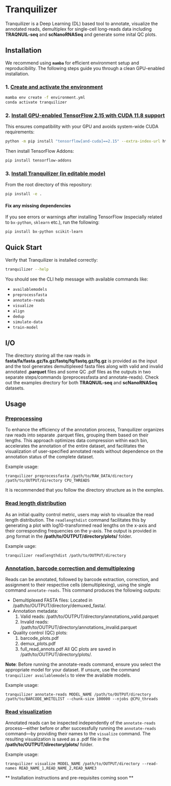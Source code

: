 # Tranquilizer

Tranquilizer is a Deep Learning (DL) based tool to annotate, visualize the annotated reads, demultiplex for single-cell long-reads data including **TRAQNUIL-seq** and **scNanoRNASeq** and generate some inital QC plots. 

## Installation

We recommend using **`mamba`** for efficient environment setup and reproducibility. The following steps guide you through a clean GPU-enabled installation.

### 1. <ins>Create and activate the environment</ins>

```bash
mamba env create -f environment.yml
conda activate tranquilizer
```

### 2. <ins>Install GPU-enabled TensorFlow 2.15 with CUDA 11.8 support</ins>

This ensures compatibility with your GPU and avoids system-wide CUDA requirements:

```bash
python -m pip install "tensorflow[and-cuda]==2.15" --extra-index-url https://pypi.nvidia.com
```

Then install TensorFlow Addons:

```bash
pip install tensorflow-addons
```

### 3. <ins>Install Tranquilizer (in editable mode)</ins>

From the root directory of this repository:

```bash
pip install -e .
```

#### Fix any missing dependencies

If you see errors or warnings after installing TensorFlow (especially related to `bx-python`, `sklearn` etc.), run the following:

```bash
pip install bx-python scikit-learn
```

## Quick Start

Verify that Tranquilizer is installed correctly:

```bash
tranquilizer --help
```

You should see the CLI help message with available commands like:

- `availablemodels`
- `preprocessfasta`
- `annotate-reads`
- `visualize`
- `align`
- `dedup`
- `simulate-data`
- `train-model`

## I/O

The directory storing all the raw reads in **fasta/fa/fasta.gz/fa.gz/fastq/fq/fastq.gz/fq.gz** is provided as the input and the tool generates demultiplexed fasta files along with valid and invalid annotated **.parquet** files and some QC .pdf files as the outputs in two separate steps/commands (preprocessfasta and annotate-reads). Check out the examples drectory for both **TRAQNUIL-seq** and **scNanoRNASeq** datasets.

## Usage

### <ins>Preprocessing</ins>

To enhance the efficiency of the annotation process, Tranquilizer organizes raw reads into separate .parquet files, grouping them based on their lengths. This approach optimizes data compression within each bin, accelerates the annotation of the entire dataset, and facilitates the visualization of user-specified annotated reads without dependence on the annotation status of the complete dataset.

Example usage:

```console
tranquilizer preprocessfasta /path/to/RAW_DATA/directory /path/to/OUTPUT/directory CPU_THREADS
```
It is recommended that you follow the directory structure as in the exmples.

### <ins>Read length distribution</ins>

As an initial quality control metric, users may wish to visualize the read length distribution. The `readlengthdist` command facilitates this by generating a plot with log10-transformed read lengths on the x-axis and their corresponding frequencies on the y-axis. The output is provided in .png format in the **/path/to/OUTPUT/directory/plots/** folder.

Example uage:

```console
tranquilizer readlengthdist /path/to/OUTPUT/directory
```

### <ins>Annotation, barcode correction and demultiplexing</ins>

Reads can be annotated, followed by barcode extraction, correction, and assignment to their respective cells (demultiplexing), using the single command `annotate-reads`. This command produces the following outputs:
* Demultiplexed FASTA files: Located in /path/to/OUTPUT/directory/demuxed_fasta/.
* Annotation metadata:
	1. Valid reads: /path/to/OUTPUT/directory/annotations_valid.parquet
    2. Invalid reads: /path/to/OUTPUT/directory/annotations_invalid.parquet
* Quality control (QC) plots:
    1. barcode_plots.pdf
    2. demux_plots.pdf
    3. full_read_annots.pdf
All QC plots are saved in /path/to/OUTPUT/directory/plots/.

**Note**: Before running the annotate-reads command, ensure you select the appropriate model for your dataset. If unsure, use the command `tranquilizer availablemodels` to view the available models.

Example usage:

```console
tranquilizer annotate-reads MODEL_NAME /path/to/OUTPUT/directory /path/to/BARCODE_WHITELIST --chunk-size 100000 --njobs @CPU_threads
```

### <ins>Read visualization</ins>

Annotated reads can be inspected independently of the `annotate-reads` process—either before or after successfully running the `annotate-reads` command—by providing their names to the `visualize` command. The resulting visualization is saved as a .pdf file in the **/path/to/OUTPUT/directory/plots/** folder.

Example usage:

```console
tranquilizer visualize MODEL_NAME /path/to/OUTPUT/directory --read-names READ_NAME_1,READ_NAME_2,READ_NAME3
``` 



** Installation instructions and pre-requisites coming soon **
